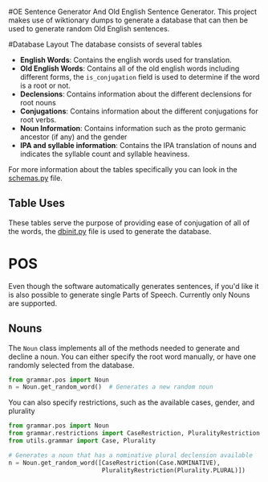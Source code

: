 #OE Sentence Generator
And Old English Sentence Generator. This project makes use of wiktionary dumps to generate a database that can then be
used to generate random Old English sentences. 

#Database Layout
The database consists of several tables
- **English Words**: Contains the english words used for translation.
- **Old English Words**: Contains all of the old english words including different forms, the `is_conjugation` field is used to determine if the word is a root or not.
- **Declensions**: Contains information about the different declensions for root nouns
- **Conjugations**: Contains information about the different conjugations for root verbs.
- **Noun Information**: Contains information such as the proto germanic ancestor (if any) and the gender
- **IPA and syllable information**: Contains the IPA translation of nouns and indicates the syllable count and syllable heaviness.

For more information about  the tables specifically you can look in the [schemas.py](./schemas.py) file.

## Table Uses
These tables serve the purpose of providing ease of conjugation of all of the words, the [dbinit.py](./dbinit.py) file
is used to generate the database.

# POS

Even though the software automatically generates sentences, if you'd like it is also possible to generate single Parts of Speech. Currently only Nouns are supported.

## Nouns

The `Noun` class implements all of the methods needed to generate and decline a noun. You can either specify the root word manually,
or have one randomly selected from the database.

```python
from grammar.pos import Noun
n = Noun.get_random_word()  # Generates a new random noun
```

You can also specify restrictions, such as the available cases, gender, and plurality

```python
from grammar.pos import Noun
from grammar.restrictions import CaseRestriction, PluralityRestriction
from utils.grammar import Case, Plurality

# Generates a noun that has a nominative plural declension available
n = Noun.get_random_word([CaseRestriction(Case.NOMINATIVE), 
                          PluralityRestriction(Plurality.PLURAL)])
```
